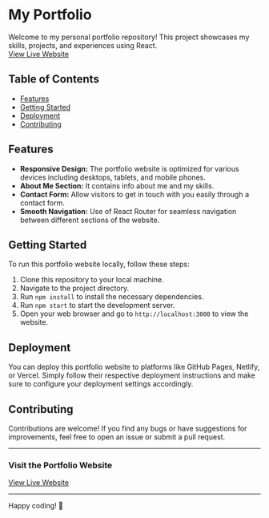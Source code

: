 # My Portfolio

Welcome to my personal portfolio repository! This project showcases my skills, projects, and experiences using React.<br/>
[View Live Website](https://my-portfolio-alpha-five-27.vercel.app/)

## Table of Contents

- [Features](#features)
- [Getting Started](#getting-started)
- [Deployment](#deployment)
- [Contributing](#contributing)



## Features

- **Responsive Design:** The portfolio website is optimized for various devices including desktops, tablets, and mobile phones.
- **About Me Section:** It contains info about me and my skills.
- **Contact Form:** Allow visitors to get in touch with you easily through a contact form.
- **Smooth Navigation:** Use of React Router for seamless navigation between different sections of the website.

## Getting Started

To run this portfolio website locally, follow these steps:

1. Clone this repository to your local machine.
2. Navigate to the project directory.
3. Run `npm install` to install the necessary dependencies.
4. Run `npm start` to start the development server.
5. Open your web browser and go to `http://localhost:3000` to view the website.

## Deployment

You can deploy this portfolio website to platforms like GitHub Pages, Netlify, or Vercel. Simply follow their respective deployment instructions and make sure to configure your deployment settings accordingly.

## Contributing

Contributions are welcome! If you find any bugs or have suggestions for improvements, feel free to open an issue or submit a pull request.


---

### Visit the Portfolio Website

[View Live Website](https://my-portfolio-alpha-five-27.vercel.app/)

---
Happy coding! 🚀
